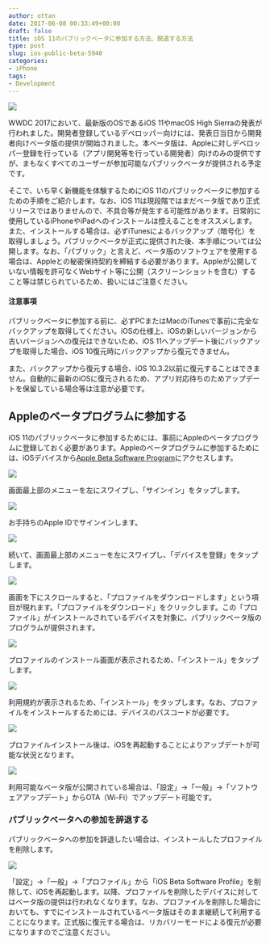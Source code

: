 ```yaml
---
author: ottan
date: 2017-06-08 00:33:49+00:00
draft: false
title: iOS 11のパブリックベータに参加する方法、脱退する方法
type: post
slug: ios-public-beta-5940
categories:
- iPhone
tags:
- Development
---
```


![](/uploads/2017/06/170608-593897db14c7b.jpg)

WWDC 2017において、最新版のOSであるiOS 11やmacOS High Sierraの発表が行われました。開発者登録しているデベロッパー向けには、発表日当日から開発者向けベータ版の提供が開始されました。本ベータ版は、Appleに対しデベロッパー登録を行っている（アプリ開発等を行っている開発者）向けのみの提供ですが、まもなくすべてのユーザーが参加可能なパブリックベータが提供される予定です。

そこで、いち早く新機能を体験するためにiOS 11のパブリックベータに参加するための手順をご紹介します。なお、iOS 11は現段階ではまだベータ版であり正式リリースではありませんので、不具合等が発生する可能性があります。日常的に使用しているiPhoneやiPadへのインストールは控えることをオススメします。また、インストールする場合は、必ずiTunesによるバックアップ（暗号化）を取得しましょう。パブリックベータが正式に提供された後、本手順については公開します。なお、「パブリック」と言えど、ベータ版のソフトウェアを使用する場合は、Appleとの秘密保持契約を締結する必要があります。Appleが公開していない情報を許可なくWebサイト等に公開（スクリーンショットを含む）すること等は禁じられているため、扱いにはご注意ください。

#### 注意事項

パブリックベータに参加する前に、必ずPCまたはMacのiTunesで事前に完全なバックアップを取得してください。iOSの仕様上、iOSの新しいバージョンから古いバージョンへの復元はできないため、iOS 11へアップデート後にバックアップを取得した場合、iOS 10復元時にバックアップから復元できません。

また、バックアップから復元する場合、iOS 10.3.2以前に復元することはできません。自動的に最新のiOSに復元されるため、アプリ対応待ちのためアップデートを保留している場合等は注意が必要です。

## Appleのベータプログラムに参加する

iOS 11のパブリックベータに参加するためには、事前にAppleのベータプログラムに登録しておく必要があります。Appleのベータプログラムに参加するためには、iOSデバイスから[Apple Beta Software Program](https://beta.apple.com/sp/ja/betaprogram/)にアクセスします。

![](/uploads/2017/06/170608-59389943d4154.png)

画面最上部のメニューを左にスワイプし、「サインイン」をタップします。

![](/uploads/2017/06/170608-5938996322ef6.png)

お手持ちのApple IDでサインインします。

![](/uploads/2017/06/170608-593899698c2dc.png)

続いて、画面最上部のメニューを左にスワイプし、「デバイスを登録」をタップします。

![](/uploads/2017/06/170608-59389970a8085.png)

画面を下にスクロールすると、「プロファイルをダウンロードします」という項目が現れます。「プロファイルをダウンロード」をクリックします。この「プロファイル」がインストールされているデバイスを対象に、パブリックベータ版のプログラムが提供されます。

![](/uploads/2017/06/170608-593899768ee7a.png)

プロファイルのインストール画面が表示されるため、「インストール」をタップします。

![](/uploads/2017/06/170608-5938997d5416e.png)

利用規約が表示されるため、「インストール」をタップします。なお、プロファイルをインストールするためには、デバイスのパスコードが必要です。

![](/uploads/2017/06/170608-59389983378af.png)

プロファイルインストール後は、iOSを再起動することによりアップデートが可能な状況となります。

![](/uploads/2017/06/170608-59389a9c40785.png)

利用可能なベータ版が公開されている場合は、「設定」→「一般」→「ソフトウェアアップデート」からOTA（Wi-Fi）でアップデート可能です。

### パブリックベータへの参加を辞退する

パブリックベータへの参加を辞退したい場合は、インストールしたプロファイルを削除します。

![](/uploads/2017/06/170608-59389afd066bb.png)

「設定」→「一般」→「プロファイル」から「iOS Beta Software Profile」を削除して、iOSを再起動します。以降、プロファイルを削除したデバイスに対してはベータ版の提供は行われなくなります。なお、プロファイルを削除した場合においても、すでにインストールされているベータ版はそのまま継続して利用することになります。正式版に復元する場合は、リカバリーモードによる復元が必要になりますのでご注意ください。

